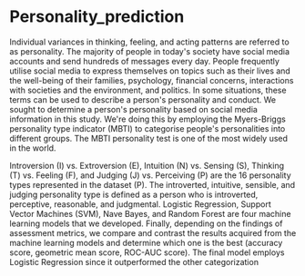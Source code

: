 # Personality_prediction
Individual variances in thinking, feeling, and acting patterns are referred to as personality. The majority of people in today's society have social media accounts and send hundreds of messages every day. People frequently utilise social media to express themselves on topics such as their lives and the well-being of their families, psychology, financial concerns, interactions with societies and the environment, and politics. In some situations, these terms can be used to describe a person's personality and conduct. We sought to determine a person's personality based on social media information in this study. We're doing this by employing the Myers-Briggs personality type indicator (MBTI) to categorise people's personalities into different groups. The MBTI personality test is one of the most widely used in the world.

Introversion (I) vs. Extroversion (E), Intuition (N) vs. Sensing (S), Thinking (T) vs. Feeling (F), and Judging (J) vs. Perceiving (P) are the 16 personality types represented in the dataset (P). The introverted, intuitive, sensible, and judging personality type is defined as a person who is introverted, perceptive, reasonable, and judgmental. Logistic Regression, Support Vector Machines (SVM), Nave Bayes, and Random Forest are four machine learning models that we developed. Finally, depending on the findings of assessment metrics, we compare and contrast the results acquired from the machine learning models and determine which one is the best (accuracy score, geometric mean score, ROC-AUC score). The final model employs Logistic Regression since it outperformed the other categorization
